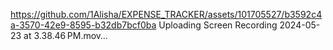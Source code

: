 
https://github.com/1Alisha/EXPENSE_TRACKER/assets/101705527/b3592c4a-3570-42e9-8595-b32db7bcf0ba
Uploading Screen Recording 2024-05-23 at 3.38.46 PM.mov…


